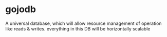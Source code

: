 # gojodb
A universal database, which will allow resource management of operation like reads &amp; writes. everything in this DB will be horizontally scalable
